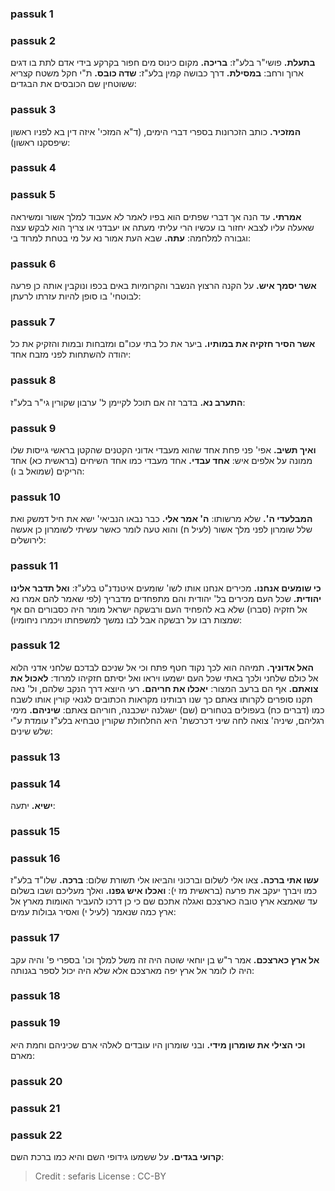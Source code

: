 
### passuk 1

### passuk 2
<b>בתעלת.</b> פושי"ר בלע"ז:
<b>בריכה.</b> מקום כינוס מים חפור בקרקע בידי אדם לתת בו דגים ארוך ורחב:
<b>במסילת.</b> דרך כבושה קמין בלע"ז:
<b>שדה כובס.</b> ת"י חקל משטח קצריא ששוטחין שם הכובסים את הבגדים:

### passuk 3
<b>המזכיר.</b> כותב הזכרונות בספרי דברי הימים, (ד"א המזכי' איזה דין בא לפניו ראשון שיפסקנו ראשון):

### passuk 4

### passuk 5
<b>אמרתי.</b> עד הנה אך דברי שפתים הוא בפיו לאמר לא אעבוד למלך אשור ומשיראה שאעלה עליו לצבא יחזור בו עכשיו הרי עליתי מעתה או יעבדני או צריך הוא לבקש עצה וגבורה למלחמה:
<b>עתה.</b> שבא העת אמור נא על מי בטחת למרוד בי:

### passuk 6
<b>אשר יסמך איש.</b> על הקנה הרצוץ הנשבר והקרומיות באים בכפו ונוקבין אותה כן פרעה לבוטחי' בו סופן להיות עזרתו לרעתן:

### passuk 7
<b>אשר הסיר חזקיה את במותיו.</b> ביער את כל בתי עכו"ם ומזבחות ובמות והזקיק את כל יהודה להשתחות לפני מזבח אחד:

### passuk 8
<b>התערב נא.</b> בדבר זה אם תוכל לקיימן ל' ערבון שקורין גי"ר בלע"ז:

### passuk 9
<b>ואיך תשיב.</b> אפי' פני פחת אחד שהוא מעבדי אדוני הקטנים שהקטן בראשי גייסות שלו ממונה על אלפים איש:
<b>אחד עבדי.</b> אחד מעבדי כמו אחד השיחים (בראשית כא) אחד הריקים (שמואל ב ו):

### passuk 10
<b>המבלעדי ה'.</b> שלא מרשותו:
<b>ה' אמר אלי.</b> כבר נבאו הנביאי' ישא את חיל דמשק ואת שלל שומרון לפני מלך אשור (לעיל ח) והוא טעה לומר כאשר עשיתי לשומרון כן אעשה לירושלים:

### passuk 11
<b>כי שומעים אנחנו.</b> מכירים אנחנו אותו לשו' שומעים איטנדנ"ט בלע"ז:
<b>ואל תדבר אלינו יהודית.</b> שכל העם מכירים בל' יהודית והם מתפחדים מדבריך (לפי שאמר להם אמרו נא אל חזקיה (סברו) שלא בא להפחיד העם ורבשקה ישראל מומר היה כסבורים הם אף שמצות רבו על רבשקה אבל לבו נמשך למשפחתו ויכמרו ניחומיו):

### passuk 12
<b>האל אדוניך.</b> תמיהה הוא לכך נקוד חטף פתח וכי אל שניכם לבדכם שלחני אדני הלוא אל כולם שלחני ולכך באתי שכל העם ישמעו ויראו ואל יסיתם חזקיהו למרוד:
<b>לאכול את צואתם.</b> אף הם ברעב המצור:
<b>יאכלו את חריהם.</b> רעי היוצא דרך הנקב שלהם, ול' נאה תקנו סופרים לקרותו צאתם כך שנו רבותינו מקראות הכתובים לגנאי קורין אותו לשבח כמו (דברים כח) בעפולים בטחורים (שם) ישגלנה ישכבנה, חוריהם צאתם:
<b>שיניהם.</b> מימי רגליהם, שיניה' צואה לחה שיני דכרכשת' היא החלחולת שקורין טבחיא בלע"ז עומדת ע"י שלש שינים:

### passuk 13

### passuk 14
<b>ישיא.</b> יתעה:

### passuk 15

### passuk 16
<b>עשו אתי ברכה.</b> צאו אלי לשלום וברכוני והביאו אלי תשורת שלום:
<b>ברכה.</b> שלו"ד בלע"ז כמו ויברך יעקב את פרעה (בראשית מז י):
<b>ואכלו איש גפנו.</b> ואלך מעליכם ושבו בשלום עד שאמצא ארץ טובה כארצכם ואגלה אתכם שם כי כן דרכו להעביר האומות מארץ אל ארץ כמה שנאמר (לעיל י) ואסיר גבולות עמים:

### passuk 17
<b>אל ארץ כארצכם.</b> אמר ר"ש בן יוחאי שוטה היה זה משל למלך וכו' בספרי פ' והיה עקב היה לו לומר אל ארץ יפה מארצכם אלא שלא היה יכול לספר בגנותה:

### passuk 18

### passuk 19
<b>וכי הצילי את שומרון מידי.</b> ובני שומרון היו עובדים לאלהי ארם שכיניהם וחמת היא מארם:

### passuk 20

### passuk 21

### passuk 22
<b>קרועי בגדים.</b> על ששמעו גידופי השם והיא כמו ברכת השם:

>Credit : sefaris
>License : CC-BY